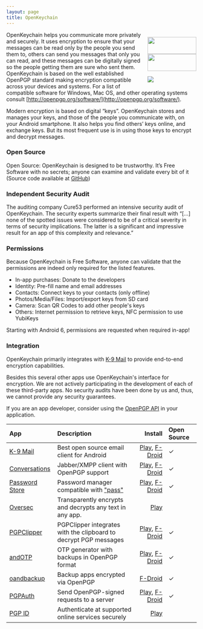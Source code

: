 ```yaml
---
layout: page
title: OpenKeychain
---
```


<div style="float: right;">
<p style="width:130px;margin-left:auto;margin-right:auto;margin-bottom:0px">
<a href="https://f-droid.org/app/org.sufficientlysecure.keychain"><img style="margin-bottom:0px" src="{{ site.url }}/public/images/fdroid.png" width="129" height="45" /></a>
<a href="https://play.google.com/store/apps/details?id=org.sufficientlysecure.keychain"><img style="margin-bottom:0px" src="{{ site.url }}/public/images/google_play.png" width="129" height="45" /></a>
</p>
<p><img src="{{ site.url }}/public/images/screen1.png" /></p>
</div>

OpenKeychain helps you communicate more privately and securely. It uses encryption to ensure that your messages can be read only by the people you send them to, others can send you messages that only you can read, and these messages can be digitally signed so the people getting them are sure who sent them. OpenKeychain is based on the well established OpenPGP standard making encryption compatible across your devices and systems. For a list of compatible software for Windows, Mac OS, and other operating systems consult [http://openpgp.org/software/](http://openpgp.org/software/).

Modern encryption is based on digital “keys”. OpenKeychain stores and manages your keys, and those of the people you communicate with, on your Android smartphone. It also helps you find others’ keys online, and exchange keys. But its most frequent use is in using those keys to encrypt and decrypt messages.

### Open Source

Open Source: OpenKeychain is designed to be trustworthy. It’s Free Software with no secrets; anyone can examine and validate every bit of it (Source code available at [GitHub](https://github.com/open-keychain/open-keychain))

### Independent Security Audit

The auditing company Cure53 performed an intensive security audit of OpenKeychain. The security experts summarize their final result with “[...] none of the spotted issues were considered to be of a critical severity in terms of security implications. The latter is a significant and impressive result for an app of this complexity and relevance.”

### Permissions

Because OpenKeychain is Free Software, anyone can validate that the permissions are indeed only required for the listed features.

  * In-app purchases: Donate to the developers
  * Identity: Pre-fill name and email addresses
  * Contacts: Connect keys to your contacts (only offline)
  * Photos/Media/Files: Import/export keys from SD card
  * Camera: Scan QR Codes to add other people's keys
  * Others: Internet permission to retrieve keys, NFC permission to use YubiKeys

Starting with Android 6, permissions are requested when required in-app!

### Integration

OpenKeychain primarily integrates with [K-9 Mail](https://k9mail.github.io/) to provide end-to-end encryption capabilities.

Besides this several other apps use OpenKeychain's interface for encryption.
We are not actively participating in the development of each of these third-party apps.
No security audits have been done by us and, thus, we cannot provide any security guarantees.

If you are an app developer, consider using the [OpenPGP API](https://github.com/open-keychain/openpgp-api) in your application.

| App                                                                 | Description                                                             | Install                                                                                                                                             | Open Source |
|:------------------------------------------------------------------- |:----------------------------------------------------------------------- | ---------------------------------------------------------------------------------------------------------------------------------------------------:|:--- |
| [K-9 Mail](https://k9mail.github.io/)                               | Best open source email client for Android                               | [Play](https://play.google.com/store/apps/details?id=com.fsck.k9), [F-Droid](https://f-droid.org/app/com.fsck.k9)                                   | ✓ |
| [Conversations](https://conversations.im/)                          | Jabber/XMPP client with OpenPGP support                                 | [Play](https://play.google.com/store/apps/details?id=eu.siacs.conversations), [F-Droid](https://f-droid.org/app/eu.siacs.conversations)             | ✓ |
| [Password Store](https://github.com/zeapo/Android-Password-Store)   | Password manager compatible with ["pass"](http://www.passwordstore.org) | [Play](https://play.google.com/store/apps/details?id=com.zeapo.pwdstore), [F-Droid](https://f-droid.org/repository/browse/?fdid=com.zeapo.pwdstore) | ✓ |
| [Oversec](http://www.oversec.io/)                                   | Transparently encrypts and decrypts any text in any app.                | [Play](https://play.google.com/store/apps/details?id=io.oversec.one)                                                                                |   |
| [PGPClipper](https://github.com/Mnkai/PGPClipper)                   | PGPClipper integrates with the clipboard to decrypt PGP messages        | [Play](https://play.google.com/store/apps/details?id=moe.minori.pgpclipper), [F-Droid](https://f-droid.org/app/moe.minori.pgpclipper)               | ✓ |
| [andOTP](https://github.com/flocke/andOTP)                          | OTP generator with backups in OpenPGP format                            | [Play](https://play.google.com/store/apps/details?id=org.shadowice.flocke.andotp), [F-Droid](https://f-droid.org/packages/org.shadowice.flocke.andotp/)                                                                                                   | ✓ |
| [oandbackup](https://github.com/jensstein/oandbackup)               | Backup apps encrypted via OpenPGP                                       | [F-Droid](https://f-droid.org/app/dk.jens.backup)                                                                                                   | ✓ |
| [PGPAuth](https://github.com/LittleFox94/PGPAuth)                   | Send OpenPGP-signed requests to a server                                | [Play](https://play.google.com/store/apps/details?id=org.lf_net.pgpunlocker), [F-Droid](https://f-droid.org/app/org.lf_net.pgpunlocker)             | ✓ |
| [PGP ID](https://play.google.com/store/apps/details?id=se.rtek.rid) | Authenticate at supported online services securely                      | [Play](https://play.google.com/store/apps/details?id=se.rtek.rid)                                                                                   |   |


